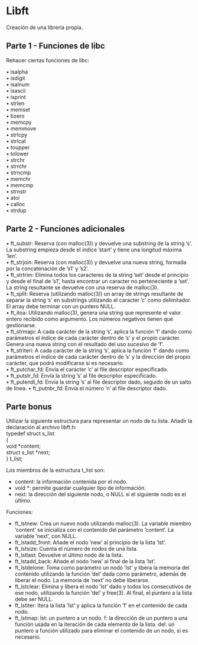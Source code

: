 # Libft

Creación de una librería propia.

## Parte 1 - Funciones de libc
Rehacer ciertas funciones de libc:

• isalpha  
• isdigit  
• isalnum  
• isascii  
• isprint  
• strlen  
• memset  
• bzero  
• memcpy  
• memmove  
• strlcpy  
• strlcat  
• toupper  
• tolower  
• strchr  
• strrchr  
• strncmp  
• memchr  
• memcmp  
• strnstr  
• atoi  
• calloc  
• strdup
## Parte 2 - Funciones adicionales
• ft_substr: Reserva (con malloc(3)) y devuelve una substring de la string ’s’. La substring empieza desde el índice ’start’ y tiene una longitud máxima ’len’.  
• ft_strjoin: Reserva (con malloc(3)) y devuelve una nueva string, formada por la concatenación de ’s1’ y ’s2’.  
• ft_strtrim: Elimina todos los caracteres de la string ’set’ desde el principio y desde el final de ’s1’, hasta encontrar un caracter no perteneciente a ’set’. La string resultante se devuelve con una reserva de malloc(3).  
• ft_split: Reserva (utilizando malloc(3)) un array de strings resultante de separar la string ’s’ en substrings utilizando el caracter ’c’ como delimitador. El array debe terminar con un puntero NULL.  
• ft_itoa: Utilizando malloc(3), genera una string que represente el valor entero recibido como argumento. Los números negativos tienen que gestionarse.  
• ft_strmapi: A cada carácter de la string ’s’, aplica la función ’f’ dando como parámetros el índice de cada carácter dentro de ’s’ y el propio carácter. Genera una nueva string con el resultado del uso sucesivo de ’f’.  
• ft_striteri: A cada carácter de la string ’s’, aplica la función ’f’ dando como parámetros el índice de cada carácter dentro de ’s’ y la dirección del propio carácter, que podrá modificarse si es necesario.  
• ft_putchar_fd: Envía el carácter ’c’ al file descriptor especificado.  
• ft_putstr_fd: Envía la string ’s’ al file descriptor especificado.  
• ft_putendl_fd: Envía la string ’s’ al file descriptor dado, seguido de un salto de línea.
• ft_putnbr_fd: Envía el número ’n’ al file descriptor dado.
## Parte bonus
Utilizar la siguiente estructura para representar un nodo de tu lista. Añadir
la declaración al archivo libft.h:  
typedef struct s_list  
{  
  void           *content;  
  struct s_list *next;  
} t_list;  

Los miembros de la estructura t_list son:
* content: la información contenida por el nodo.  
* void *: permite guardar cualquier tipo de información.  
* next: la dirección del siguiente nodo, o NULL si el siguiente nodo es el último.

Funciones:  
- ft_lstnew: Crea un nuevo nodo utilizando malloc(3). La variable miembro ’content’ se inicializa con el contenido del parámetro ’content’. La variable ’next’, con NULL.
- ft_lstadd_front: Añade el nodo ’new’ al principio de la lista ’lst’.
- ft_lstsize: Cuenta el número de nodos de una lista.
- ft_lstlast: Devuelve el último nodo de la lista.
- ft_lstadd_back: Añade el nodo ’new’ al final de la lista ’lst’.
- ft_lstdelone: Toma como parámetro un nodo ’lst’ y libera la memoria del contenido utilizando la función ’del’ dada como parámetro, además de liberar el nodo. La memoria de ’next’ no debe liberarse.
- ft_lstclear: Elimina y libera el nodo ’lst’ dado y todos los consecutivos de ese nodo, utilizando la función ’del’ y free(3). Al final, el puntero a la lista debe ser NULL.
- ft_lstiter: Itera la lista ’lst’ y aplica la función ’f’ en el contenido de cada nodo.
- ft_lstmap: lst: un puntero a un nodo. f: la dirección de un puntero a una función usada en la iteración de cada elemento de la lista. del: un puntero a función utilizado para eliminar el contenido de un nodo, si es necesario.














